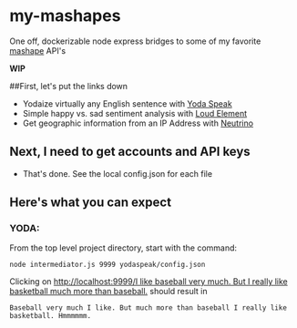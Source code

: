 # my-mashapes

One off, dockerizable node express bridges to some of my favorite [mashape](https://www.mashape.com) API's

**WIP**

##First, let's put the links down

* Yodaize virtually any English sentence with [Yoda Speak](https://www.mashape.com/ismaelc/yoda-speak)
* Simple happy vs. sad sentiment analysis with [Loud Element](https://www.mashape.com/loudelement/free-natural-language-processing-service)
* Get geographic information from an IP Address with [Neutrino](https://www.mashape.com/neutrinoapi/ip-info)

## Next, I need to get accounts and API keys

* That's done. See the local config.json for each file

## Here's what you can expect

### YODA:

From the top level project directory, start with the command:
```
node intermediator.js 9999 yodaspeak/config.json
```

Clicking on 
[http://localhost:9999/I like baseball very much. But I really like basketball much more than baseball.](http://localhost:9999/I%20like%20baseball%20very%20much.%20But%20I%20really%20like%20basketball%20much%20more%20than%20baseball.)
should result in 
```
Baseball very much I like. But much more than baseball I really like basketball. Hmmmmmm.
```

